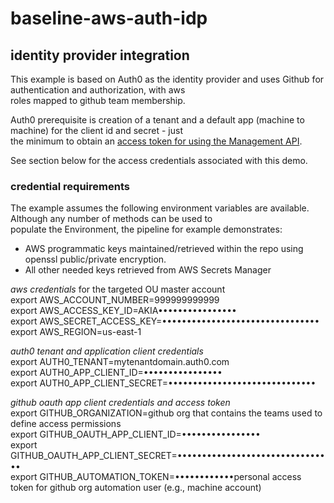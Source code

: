 # baseline-aws-auth-idp

 
## identity provider integration

This example is based on Auth0 as the identity provider and uses Github for authentication and authorization, with aws  
roles mapped to github team membership.  

Auth0 prerequisite is creation of a tenant and a default app (machine to machine) for the client id and secret - just  
the minimum to obtain an [access token for using the Management API](https://auth0.com/docs/api/management/v2/tokens).  

See section below for the access credentials associated with this demo.  



### credential requirements

The example assumes the following environment variables are available. Although any number of methods can be used to  
populate the Environment, the pipeline for example demonstrates:
* AWS programmatic keys maintained/retrieved within the repo using openssl public/private encryption.
* All other needed keys retrieved from AWS Secrets Manager

*aws credentials* for the targeted OU master account  
export AWS_ACCOUNT_NUMBER=999999999999  
export AWS_ACCESS_KEY_ID=AKIA••••••••••••••••  
export AWS_SECRET_ACCESS_KEY=••••••••••••••••••••••••••••••••  
export AWS_REGION=us-east-1  

*auth0 tenant and application client credentials*  
export AUTH0_TENANT=mytenantdomain.auth0.com   
export AUTH0_APP_CLIENT_ID=••••••••••••••••  
export AUTH0_APP_CLIENT_SECRET=••••••••••••••••••••••••••••••  

*github oauth app client credentials and access token*  
export GITHUB_ORGANIZATION=github org that contains the teams used to define access permissions  
export GITHUB_OAUTH_APP_CLIENT_ID=••••••••••••••••  
export GITHUB_OAUTH_APP_CLIENT_SECRET=••••••••••••••••••••••••••••••••  
export GITHUB_AUTOMATION_TOKEN=••••••••••••personal access token for github org automation user (e.g., machine account)  
